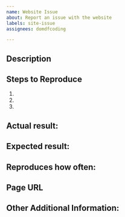 ```yaml
---
name: Website Issue
about: Report an issue with the website
labels: site-issue
assignees: domdfcoding

---
```


<!-- Have you searched for similar issues? Before submitting this issue, please check the open issues and add a note before logging a new issue.

PLEASE USE THE TEMPLATE BELOW TO PROVIDE INFORMATION ABOUT THE ISSUE.
THE ISSUE WILL BE CLOSED IF INSUFFICIENT INFORMATION IS PROVIDED.
-->

## Description
<!--Provide a brief description of the issue-->


## Steps to Reproduce
<!--Please add a series of steps to reproduce the issue.-->

   1.
   2.
   3.

## Actual result:
<!--Please add screenshots if possible-->


## Expected result:


## Reproduces how often:
<!--[Easily reproduced/Intermittent issue/No steps to reproduce]-->


## Page URL


## Other Additional Information:
<!--Any additional information, related issues, extra QA steps, configuration or data that might be necessary to reproduce the issue-->
